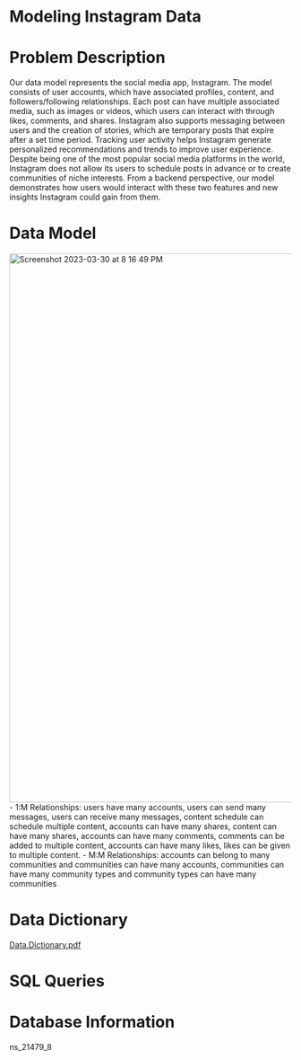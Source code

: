# Modeling Instagram Data

# Problem Description
Our data model represents the social media app, Instagram. The model consists of user accounts, which have associated profiles, content, and followers/following relationships. Each post can have multiple associated media, such as images or videos, which users can interact with through likes, comments, and shares. Instagram also supports messaging between users and the creation of stories, which are temporary posts that expire after a set time period. Tracking user activity helps Instagram generate personalized recommendations and trends to improve user experience. Despite being one of the most popular social media platforms in the world, Instagram does not allow its users to schedule posts in advance or to create communities of niche interests. From a backend perspective, our model demonstrates how users would interact with these two features and new insights Instagram could gain from them.

# Data Model
<img width="978" alt="Screenshot 2023-03-30 at 8 16 49 PM" src="https://user-images.githubusercontent.com/129444082/228992019-5361b9e6-338c-46cf-a6bd-bbe885eeeddb.png">
- 1:M Relationships: users have many accounts, users can send many messages, users can receive many messages, content schedule can schedule multiple content, accounts can have many shares, content can have many shares, accounts can have many comments, comments can be added to multiple content, accounts can have many likes, likes can be given to multiple content.
- M:M Relationships: accounts can belong to many communities and communities can have many accounts, communities can have many community types and community types can have many communities

# Data Dictionary
[Data.Dictionary.pdf](https://github.com/hannahkelly98765/MIST-4610/files/11117067/Data.Dictionary.pdf)

# SQL Queries

# Database Information
ns_21479_8
